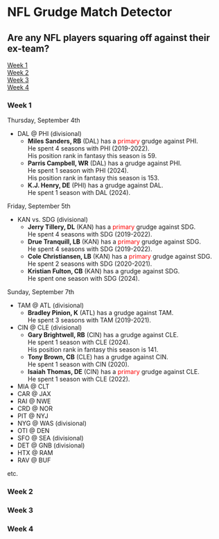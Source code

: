 # NFL Grudge Match Detector
## Are any NFL players squaring off against their ex-team?
[Week 1](#week-1)<br/>
[Week 2](#week-2)<br/>
[Week 3](#week-3)<br/>
[Week 4](#week-4)<br/>
### Week 1
Thursday, September 4th  
- DAL @ PHI (divisional)
  - **Miles Sanders, RB** (DAL) has a <span style="color: red;">primary</span> grudge against PHI.<br/> He spent 4 seasons with PHI (2019-2022).<br/> His position rank in fantasy this season is 59.<br/>
  - **Parris Campbell, WR** (DAL) has a grudge against PHI.<br/> He spent 1 season with PHI (2024).<br/> His position rank in fantasy this season is 153.<br/>
  - **K.J. Henry, DE** (PHI) has a grudge against DAL.<br/> He spent 1 season with DAL (2024).<br/>

Friday, September 5th  
- KAN vs. SDG (divisional)
  - **Jerry Tillery, DL** (KAN) has a <span style="color: red;">primary</span> grudge against SDG.<br/> He spent 4 seasons with SDG (2019-2022).<br/>
  - **Drue Tranquill, LB** (KAN) has a <span style="color: red;">primary</span> grudge against SDG.<br/> He spent 4 seasons with SDG (2019-2022).<br/>
  - **Cole Christiansen, LB** (KAN) has a <span style="color: red;">primary</span> grudge against SDG.<br/> He spent 2 seasons with SDG (2020-2021).<br/>
  - **Kristian Fulton, CB** (KAN) has a grudge against SDG.<br/> He spent one season with SDG (2024).<br/>

Sunday, September 7th  
- TAM @ ATL (divisional)
  - **Bradley Pinion, K** (ATL) has a grudge against TAM.<br/> He spent 3 seasons with TAM (2019-2021).<br/>
- CIN @ CLE (divisional)
  - **Gary Brightwell, RB** (CIN) has a grudge against CLE.<br/> He spent 1 season with CLE (2024).<br/> His position rank in fantasy this season is 141.<br/>
  - **Tony Brown, CB** (CLE) has a grudge against CIN.<br/> He spent 1 season with CIN (2020).<br/>
  - **Isaiah Thomas, DE** (CIN) has a <span style="color: red;">primary</span> grudge against CLE.<br/> He spent 1 season with CLE (2022).
- MIA @ CLT
- CAR @ JAX
- RAI @ NWE
- CRD @ NOR
- PIT @ NYJ
- NYG @ WAS (divisional)
- OTI @ DEN
- SFO @ SEA (divisional)
- DET @ GNB (divisional)
- HTX @ RAM
- RAV @ BUF

etc.   
### Week 2
### Week 3
### Week 4


